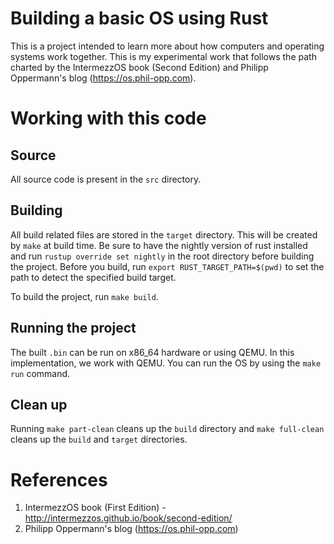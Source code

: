# Building a basic OS using Rust
This is a project intended to learn more about how computers and operating systems work together.
This is my experimental work that follows the path charted by the IntermezzOS book (Second Edition) and Philipp Oppermann's blog (https://os.phil-opp.com).

# Working with this code

## Source
All source code is present in the `src` directory.

## Building
All build related files are stored in the `target` directory. This will be created by `make` at build time.
Be sure to have the nightly version of rust installed and run `rustup override set nightly` in the root directory before building the project.
Before you build, run `export RUST_TARGET_PATH=$(pwd)` to set the path to detect the specified build target.

To build the project, run `make build`.

## Running the project
The built `.bin` can be run on x86_64 hardware or using QEMU. In this implementation, we work with QEMU.
You can run the OS by using the `make run` command.

## Clean up
Running `make part-clean` cleans up the `build` directory and `make full-clean` cleans up the `build` and `target` directories.

# References
1. IntermezzOS book (First Edition) - http://intermezzos.github.io/book/second-edition/
2. Philipp Oppermann's blog (https://os.phil-opp.com)
